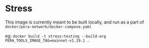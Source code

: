 # Stress

This image is currently meant to be built locally, and run as a part of `docker/pera-network/docker-compose.yaml`

eg:
`docker build -t stress:testing --build-arg PERA_TOOLS_IMAGE_TAG=mainnet-v1.19.1 .`
